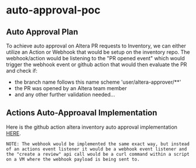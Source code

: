 # auto-approval-poc

## Auto Approval Plan
To achieve auto approval on Altera PR requests to Inventory, we can either utilize an Action or Webhook that would be setup on the inventory repo.
The webhook/action would be listening to the "PR opened event" which would trigger the webhook event or github action that would then evaluate the PR and check if:
* the branch name follows this name scheme 'user/altera-approver/**'
* the PR was opened by an Altera team member
* and any other further validation needed...

## Actions Auto-Approaval Implementation
Here is the github action altera inventory auto approval implementation [HERE](https://github.com/jaron-bauers/auto-approval-poc/blob/main/.github/workflows/poc-2.yml). 

`NOTE: The webhook would be implemented the same exact way, but instead of an actions event listener it would be a webhook event listener and the "create a review" api call would be a curl command within a script on a VM where the webhook payload is being sent to.`
